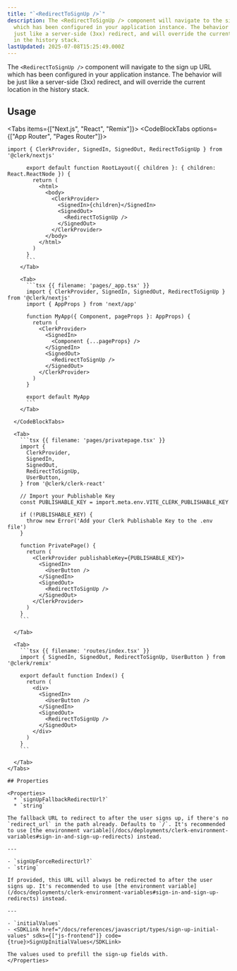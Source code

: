 ```yaml
---
title: "`<RedirectToSignUp />`"
description: The <RedirectToSignUp /> component will navigate to the sign up URL
  which has been configured in your application instance. The behavior will be
  just like a server-side (3xx) redirect, and will override the current location
  in the history stack.
lastUpdated: 2025-07-08T15:25:49.000Z
---
```


The `<RedirectToSignUp />` component will navigate to the sign up URL which has been configured in your application instance. The behavior will be just like a server-side (3xx) redirect, and will override the current location in the history stack.

## Usage

<Tabs items={["Next.js", "React", "Remix"]}>
<CodeBlockTabs options={["App Router", "Pages Router"]}>
<Tab>
```tsx {{ filename: 'app/layout.tsx' }}
import { ClerkProvider, SignedIn, SignedOut, RedirectToSignUp } from '@clerk/nextjs'

      export default function RootLayout({ children }: { children: React.ReactNode }) {
        return (
          <html>
            <body>
              <ClerkProvider>
                <SignedIn>{children}</SignedIn>
                <SignedOut>
                  <RedirectToSignUp />
                </SignedOut>
              </ClerkProvider>
            </body>
          </html>
        )
      }
      ```
    </Tab>

    <Tab>
      ```tsx {{ filename: 'pages/_app.tsx' }}
      import { ClerkProvider, SignedIn, SignedOut, RedirectToSignUp } from '@clerk/nextjs'
      import { AppProps } from 'next/app'

      function MyApp({ Component, pageProps }: AppProps) {
        return (
          <ClerkProvider>
            <SignedIn>
              <Component {...pageProps} />
            </SignedIn>
            <SignedOut>
              <RedirectToSignUp />
            </SignedOut>
          </ClerkProvider>
        )
      }

      export default MyApp
      ```
    </Tab>

  </CodeBlockTabs>

  <Tab>
    ```tsx {{ filename: 'pages/privatepage.tsx' }}
    import {
      ClerkProvider,
      SignedIn,
      SignedOut,
      RedirectToSignUp,
      UserButton,
    } from '@clerk/clerk-react'

    // Import your Publishable Key
    const PUBLISHABLE_KEY = import.meta.env.VITE_CLERK_PUBLISHABLE_KEY

    if (!PUBLISHABLE_KEY) {
      throw new Error('Add your Clerk Publishable Key to the .env file')
    }

    function PrivatePage() {
      return (
        <ClerkProvider publishableKey={PUBLISHABLE_KEY}>
          <SignedIn>
            <UserButton />
          </SignedIn>
          <SignedOut>
            <RedirectToSignUp />
          </SignedOut>
        </ClerkProvider>
      )
    }
    ```

  </Tab>

  <Tab>
    ```tsx {{ filename: 'routes/index.tsx' }}
    import { SignedIn, SignedOut, RedirectToSignUp, UserButton } from '@clerk/remix'

    export default function Index() {
      return (
        <div>
          <SignedIn>
            <UserButton />
          </SignedIn>
          <SignedOut>
            <RedirectToSignUp />
          </SignedOut>
        </div>
      )
    }
    ```

  </Tab>
</Tabs>

## Properties

<Properties>
  * `signUpFallbackRedirectUrl?`
  * `string`

The fallback URL to redirect to after the user signs up, if there's no `redirect_url` in the path already. Defaults to `/`. It's recommended to use [the environment variable](/docs/deployments/clerk-environment-variables#sign-in-and-sign-up-redirects) instead.

---

- `signUpForceRedirectUrl?`
- `string`

If provided, this URL will always be redirected to after the user signs up. It's recommended to use [the environment variable](/docs/deployments/clerk-environment-variables#sign-in-and-sign-up-redirects) instead.

---

- `initialValues`
- <SDKLink href="/docs/references/javascript/types/sign-up-initial-values" sdks={["js-frontend"]} code={true}>SignUpInitialValues</SDKLink>

The values used to prefill the sign-up fields with.
</Properties>
